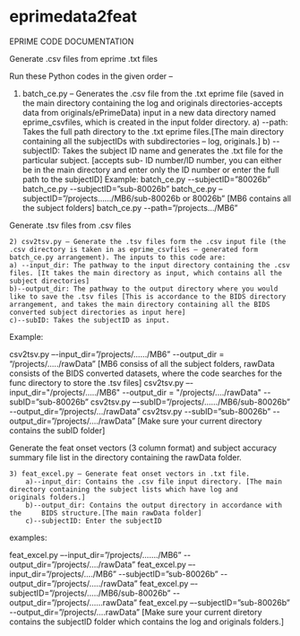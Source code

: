 # eprimedata2feat

EPRIME CODE DOCUMENTATION

Generate .csv files from eprime .txt files 

Run these Python codes in the given order – 

1)	batch_ce.py – Generates the .csv file from the .txt eprime file (saved in the main directory containing the log and originals directories-accepts data from originals/ePrimeData) input in a new data directory named eprime_csvfiles, which is created in the input folder directory.
a)	--path: Takes the full path directory to the .txt eprime files.[The main directory containing all the subjectIDs with subdirectories – log, originals.]
b)	--subjectID: Takes the subject ID name and generates the .txt file for the particular subject. [accepts sub- ID number/ID number, you can either be in the main directory and enter only the ID number or enter the full path to the subjectID]
Example:
batch_ce.py --subjectID=”80026b”
batch_ce.py --subjectID=”sub-80026b”
batch_ce.py –subjectID=”/projects……/MB6/sub-80026b or 80026b” [MB6 contains all the subject folders]
batch_ce.py  --path=”/projects…/MB6”

Generate .tsv files from .csv files

	2) csv2tsv.py – Generate the .tsv files form the .csv input file (the .csv directory is taken in as eprime_csvfiles – generated form batch_ce.py arrangement). The inputs to this code are:
	a) --input_dir: The pathway to the input directory containing the .csv files. [It takes the main directory as input, which contains all the subject directories]
	b)--output_dir: The pathway to the output directory where you would like to save the .tsv files [This is accordance to the BIDS directory arrangement, and takes the main directory containing all the BIDS converted subject directories as input here]
	c)--subID: Takes the subjectID as input. 

Example:

csv2tsv.py –-input_dir=”/projects/……/MB6” --output_dir = “/projects/…../rawData” [MB6 consiss of all the subject folders, rawData consists of the BIDS converted datasets, where the code searches for the func directory to store the .tsv files] 
csv2tsv.py –-input_dir="/projects/…../MB6" --output_dir = "/projects/..../rawData"  --subID=”sub-80026b”
csv2tsv.py –-subID=”/projects/……/MB6/sub-80026b” --output_dir=”/projects/…/rawData”
csv2tsv.py  --subID=”sub-80026b” --output_dir=”/projects/…./rawData” [Make sure your current directory contains the subID folder]

Generate the feat onset vectors (3 column format) and subject accuracy summary file list in the directory containing the rawData folder.

	3) feat_excel.py – Generate feat onset vectors in .txt file.
		a)--input_dir: Contains the .csv file input directory. [The main 		directory containing the subject lists which have log and 			originals folders.]
		b)--output_dir: Contains the output directory in accordance with 		the 	BIDS structure.[The main rawData folder]
		c)--subjectID: Enter the subjectID

examples:

feat_excel.py –-input_dir=”/projects/……./MB6”  --output_dir=”/projects/…./rawData”
feat_excel.py –-input_dir=”/projects/…./MB6” --subjectID=”sub-80026b” --output_dir=”/projects/…../rawData”
feat_excel.py –-subjectID=”/projects/…../MB6/sub-80026b”  --output_dir=”/projects/…...rawData”
feat_excel.py –-subjectID=”sub-80026b” --output_dir=”/projects/….rawData” [Make sure your current diretory contains the subjectID folder which contains the log and originals folders.]


